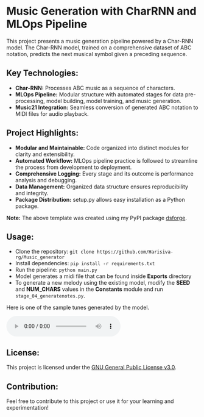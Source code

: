 # Music Generation with CharRNN and MLOps Pipeline

This project presents a music generation pipeline powered by a Char-RNN model. The Char-RNN model, trained on a comprehensive  dataset of ABC notation, predicts the next musical symbol given a preceding sequence.

## Key Technologies:

- **Char-RNN:** Processes ABC music as a sequence of characters.
- **MLOps Pipeline:** Modular structure with automated stages for data pre-processing, model building, model training, and music generation.
- **Music21 Integration:** Seamless conversion of generated ABC notation to MIDI files for audio playback.

## Project Highlights:

- **Modular and Maintainable:** Code organized into distinct modules for clarity and extensibility.
- **Automated Workflow:** MLOps pipeline practice is followed to streamline the process from development to deployment.
- **Comprehensive Logging:** Every stage and its outcome is  performance analysis and debugging.
- **Data Management:** Organized data structure ensures reproducibility and integrity.
- **Package Distribution:** setup.py allows easy installation as a Python package. 

**Note:** The above template was created using my PyPI package [dsforge](https://pypi.org/project/dsforge/).


## Usage:

- Clone the repository: `git clone https://github.com/Harisiva-rg/Music_generator`
- Install dependencies: `pip install -r requirements.txt`
- Run the pipeline: `python main.py`
- Model generates a midi file that can be found inside **Exports** directory 
- To generate a new melody using the existing model, modify the **SEED** and **NUM_CHARS** values in the **Constants** module and run `stage_04_generatenotes.py`.


Here is one of the sample tunes generated by the model.

<audio controls>
  <source src="exports/Composed_music.mid" type="audio/midi">
</audio>

## License:

This project is licensed under the [GNU General Public License v3.0](LICENSE).

## Contribution:
Feel free to contribute to this project or use it for your learning and experimentation!


